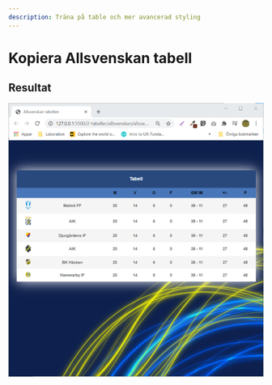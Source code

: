 ```yaml
---
description: Träna på table och mer avancerad styling
---
```


# Kopiera Allsvenskan tabell

## Resultat

![](.gitbook/assets/image%20%2848%29.png)

